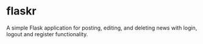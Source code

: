 # flaskr
A simple Flask application for posting, editing, and deleting news with login, logout and register functionality.
